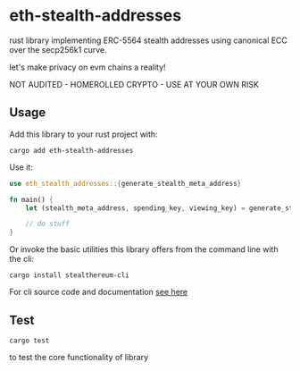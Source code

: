 # eth-stealth-addresses

rust library implementing ERC-5564 stealth addresses using canonical ECC over the secp256k1 curve.

let's make privacy on evm chains a reality!

NOT AUDITED - HOMEROLLED CRYPTO - USE AT YOUR OWN RISK

## Usage

Add this library to your rust project with:

```
cargo add eth-stealth-addresses
```

Use it:

```rust
use eth_stealth_addresses::{generate_stealth_meta_address}

fn main() {
    let (stealth_meta_address, spending_key, viewing_key) = generate_stealth_meta_address();

    // do stuff
}
```

Or invoke the basic utilities this library offers from the command line with the cli:

```
cargo install stealthereum-cli
```

For cli source code and documentation [see here](https://github.com/kassandraoftroy/stealthereum-cli)

## Test

```
cargo test
```

to test the core functionality of library
